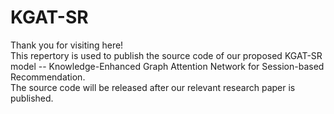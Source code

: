 KGAT-SR
======

Thank you for visiting here!<br>
This repertory is used to publish the source code of our proposed KGAT-SR model -- Knowledge-Enhanced Graph Attention Network for Session-based Recommendation.<br>
The source code will be released after our relevant research paper is published.
